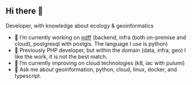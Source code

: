 ## Hi there 👋

Developer, with knowledge about ecology & geoinformatics

- 🔭 I’m currently working on [ndff](https://ndff.nl/) (backend, infra (both on-premise and cloud), postgresql with postgis. The language I use is python)
- 🏺 Previously PHP developer, but within the domain (data, infra, geo) I like the work, it is not the best match.
- 🌱 I’m currently improving on cloud technologies (k8, iac with pulumi)  
- 💬 Ask me about geoinformation, python, cloud, linux, docker, and typescript.

